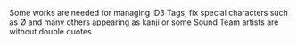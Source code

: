 Some works are needed for managing ID3 Tags, fix special characters such as Ø and many others appearing as kanji or some Sound Team artists are without double quotes
